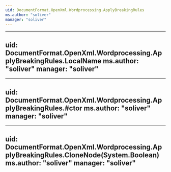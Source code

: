 ```yaml
---
uid: DocumentFormat.OpenXml.Wordprocessing.ApplyBreakingRules
ms.author: "soliver"
manager: "soliver"
---
```


---
uid: DocumentFormat.OpenXml.Wordprocessing.ApplyBreakingRules.LocalName
ms.author: "soliver"
manager: "soliver"
---

---
uid: DocumentFormat.OpenXml.Wordprocessing.ApplyBreakingRules.#ctor
ms.author: "soliver"
manager: "soliver"
---

---
uid: DocumentFormat.OpenXml.Wordprocessing.ApplyBreakingRules.CloneNode(System.Boolean)
ms.author: "soliver"
manager: "soliver"
---

